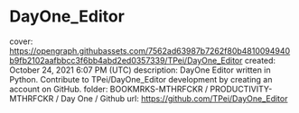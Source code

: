 # DayOne_Editor

cover: https://opengraph.githubassets.com/7562ad63987b7262f80b4810094940b9fb2102aafbbcc3f6bb4abd2ed0357339/TPei/DayOne_Editor
created: October 24, 2021 6:07 PM (UTC)
description: DayOne Editor written in Python. Contribute to TPei/DayOne_Editor development by creating an account on GitHub.
folder: BOOKMRKS-MTHRFCKR / PRODUCTIVITY-MTHRFCKR / Day One / Github
url: https://github.com/TPei/DayOne_Editor
